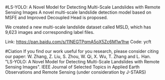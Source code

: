 #LS-YOLO: A Novel Model for Detecting Multi-Scale Landslides with Remote Sensing Images
   A novel multi-scale landslide detection model based on MSFE and Improved Decoupled Head is proposed.

We created a new multi-scale landslide dataset called MSLD, which has 9,623 images and corresponding label files.

Link: https://pan.baidu.com/s/11NEGTPqmA5oX5Zc6M1w1hw
Code: ycft

#Ciation
If you find our work useful for you research, please consider citing our paper:
W. Zhang, Z. Liu, S. Zhou, W. Qi, X. Wu, T. Zhang and L. Han. "LS-YOLO: A Novel Model for Detecting Multi-Scale Landslides with Remote Sensing Images". IEEE Journal of Selected Topics in Applied Earth Observations and Remote Sensing (under consideration by J-STARS)